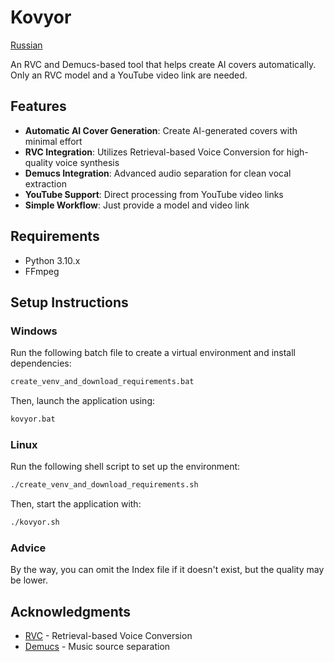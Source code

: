 # Kovyor
[Russian](README_RU.md)

An RVC and Demucs-based tool that helps create AI covers automatically. Only an RVC model and a YouTube video link are needed.

## Features

- **Automatic AI Cover Generation**: Create AI-generated covers with minimal effort
- **RVC Integration**: Utilizes Retrieval-based Voice Conversion for high-quality voice synthesis
- **Demucs Integration**: Advanced audio separation for clean vocal extraction
- **YouTube Support**: Direct processing from YouTube video links
- **Simple Workflow**: Just provide a model and video link

## Requirements

- Python 3.10.x
- FFmpeg

## Setup Instructions

### Windows
Run the following batch file to create a virtual environment and install dependencies:
```bash
create_venv_and_download_requirements.bat
```

Then, launch the application using:
```bash
kovyor.bat
```

### Linux
Run the following shell script to set up the environment:
```bash
./create_venv_and_download_requirements.sh
```

Then, start the application with:
```bash
./kovyor.sh
```
### Аdvice
By the way, you can omit the Index file if it doesn't exist, but the quality may be lower.


## Acknowledgments

- [RVC](https://github.com/RVC-Project/Retrieval-based-Voice-Conversion) - Retrieval-based Voice Conversion
- [Demucs](https://github.com/facebookresearch/demucs) - Music source separation
